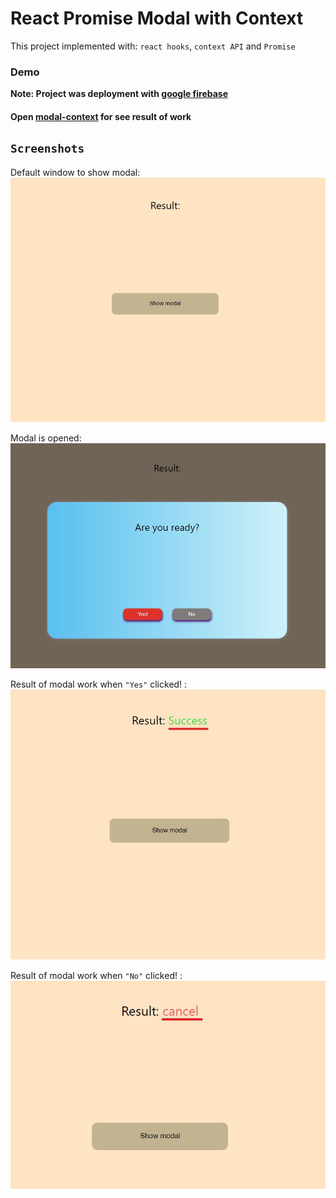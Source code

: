 # React Promise Modal with Context
This project implemented with:
`react hooks`, `context API` and `Promise`

### Demo
**Note: Project was deployment with [google firebase](https://firebase.google.com/)**

#### Open [modal-context](https://modal-context.web.app/) for see result of work

## `Screenshots`
Default window to show modal:
![Default modal](public/img/react_Modal.jpg) 

Modal is opened:
![Opened modal](public/img/Modal_open.jpg)

Result of modal work when `"Yes"` clicked! :
![Result of modal](public/img/modal_result.jpg)

Result of modal work when `"No"` clicked! :
![Result of modal](public/img/modal_cancel.jpg)


